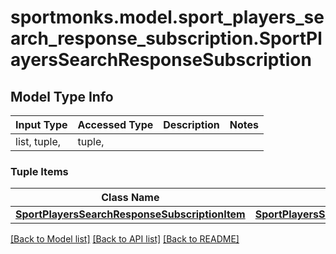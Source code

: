 # sportmonks.model.sport_players_search_response_subscription.SportPlayersSearchResponseSubscription

## Model Type Info
Input Type | Accessed Type | Description | Notes
------------ | ------------- | ------------- | -------------
list, tuple,  | tuple,  |  | 

### Tuple Items
Class Name | Input Type | Accessed Type | Description | Notes
------------- | ------------- | ------------- | ------------- | -------------
[**SportPlayersSearchResponseSubscriptionItem**](SportPlayersSearchResponseSubscriptionItem.md) | [**SportPlayersSearchResponseSubscriptionItem**](SportPlayersSearchResponseSubscriptionItem.md) | [**SportPlayersSearchResponseSubscriptionItem**](SportPlayersSearchResponseSubscriptionItem.md) |  | 

[[Back to Model list]](../../README.md#documentation-for-models) [[Back to API list]](../../README.md#documentation-for-api-endpoints) [[Back to README]](../../README.md)

